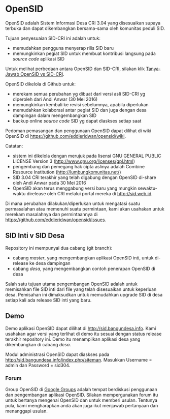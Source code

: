 # OpenSID
OpenSID adalah Sistem Informasi Desa CRI 3.04 yang disesuaikan supaya terbuka dan dapat dikembangkan bersama-sama oleh komunitas peduli SID.

Tujuan penyesuaian SID-CRI ini adalah untuk:
- memudahkan pengguna menyerap rilis SID baru
- memungkinkan pegiat SID untuk membuat kontribusi langsung pada _source code_ aplikasi SID

Untuk melihat perbedaan antara OpenSID dan SID-CRI, silakan klik [Tanya-Jawab OpenSID vs SID-CRI](Tanya-Jawab-OpenSID-vs-SID-CRI).

OpenSID dikelola di Github untuk:
- merekam semua perubahan yg dibuat dari versi asli SID-CRI yg diperoleh dari Andi Anwar (30 Mei 2016)
- memungkinkan kembali ke revisi sebelumnya, apabila diperlukan
- memudahkan kolaborasi antar pegiat SID dan juga dengan desa dampingan dalam mengembangkan SID
- backup online _source code_ SID yg dapat diaskses setiap saat

Pedoman pemasangan dan penggunaan OpenSID dapat dilihat di wiki OpenSID di https://github.com/eddieridwan/opensid/wiki.

Catatan:
- sistem ini dikelola dengan merujuk pada lisensi GNU GENERAL PUBLIC LICENSE Version 3 (http://www.gnu.org/licenses/gpl.html)
- pengembang dan pemegang hak cipta aslinya adalah Combine Resource Institution (http://lumbungkomunitas.net/)
- SID 3.04 CRI terakhir yang telah digabung dengan OpenSID di-share oleh Andi Anwar pada 30 Mei 2016
- OpenSID akan terus menggabung versi baru yang mungkin sewaktu-waktu direlease oleh CRI melalui portal mereka di http://sid.web.id.

Di mana perubahan dilakukan/diperlukan untuk mengatasi suatu permasalahan atau memenuhi suatu permintaan,
kami akan usahakan untuk merekam masalahnya dan permintaannya di https://github.com/eddieridwan/opensid/issues.

## SID Inti v SID Desa
Repository ini mempunyai dua cabang (git branch):
- cabang _master_, yang mengembangkan aplikasi OpenSID inti, untuk di-release ke desa dampingan
- cabang _desa_, yang mengembangkan contoh penerapan OpenSID di desa

Salah satu tujuan utama pengembangan OpenSID adalah untuk memisahkan file SID inti dari file yang telah disesuaikan untuk keperluan desa. Pemisahan ini dimaksudkan untuk memudahkan upgrade SID di desa setiap kali ada release SID inti yang baru.

## Demo
Demo aplikasi OpenSID dapat dilihat di http://sid.bangundesa.info. Kami usahakan agar versi yang terlihat di demo itu sesuai dengan status release terakhir repository ini. Demo itu menampilkan aplikasi desa yang dikembangkan di cabang _desa_.

Modul administrasi OpenSID dapat diaskses pada http://sid.bangundesa.info/index.php/siteman. Masukkan Username = admin dan Password = sid304.

### Forum

Group OpenSID di [Google Groups](https://groups.google.com/forum/?hl=id#!forum/opensid) adalah tempat berdiskusi penggunaan dan pengembangan aplikasi OpenSID. Silakan mempergunakan forum itu untuk bertanya mengenai OpenSID dan untuk memberi usulan. Tentunya pula, kami mengharapkan anda akan juga ikut menjawab pertanyaan dan menanggapi usulan.

